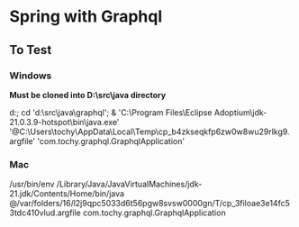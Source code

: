﻿# Spring with Graphql

## To Test

### Windows
**Must be cloned into D:\src\java directory**

d:; cd 'd:\src\java\graphql'; & 'C:\Program Files\Eclipse Adoptium\jdk-21.0.3.9-hotspot\bin\java.exe' '@C:\Users\tochy\AppData\Local\Temp\cp_b4zkseqkfp6zw0w8wu29rlkg9.argfile' 'com.tochy.graphql.GraphqlApplication'

### Mac 
/usr/bin/env /Library/Java/JavaVirtualMachines/jdk-21.jdk/Contents/Home/bin/java @/var/folders/16/l2j9qpc5033d6t56pgw8svsw0000gn/T/cp_3filoae3e14fc53tdc410vlud.argfile com.tochy.graphql.GraphqlApplication